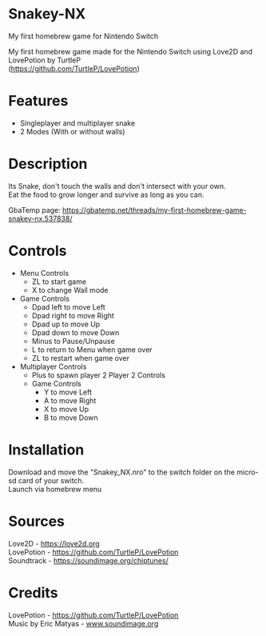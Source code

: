 # Snakey-NX

My first homebrew game for Nintendo Switch
 
My first homebrew game made for the Nintendo Switch using Love2D and LovePotion by TurtleP  
(https://github.com/TurtleP/LovePotion)

# Features

 - Singleplayer and multiplayer snake
 - 2 Modes (With or without walls)
 

# Description

Its Snake, don't touch the walls and don't intersect with your own.  
Eat the food to grow longer and survive as long as you can.

GbaTemp page: https://gbatemp.net/threads/my-first-homebrew-game-snakey-nx.537838/

# Controls

- Menu Controls
  - ZL to start game
  - X to change Wall mode
- Game Controls
  - Dpad left to move Left
  - Dpad right to move Right
  - Dpad up to move Up
  - Dpad down to move Down
  - Minus to Pause/Unpause
  - L to return to Menu when game over
  - ZL to restart when game over
- Multiplayer Controls
  - Plus to spawn player 2
  Player 2 Controls
  - Game Controls
    - Y to move Left
    - A to move Right
    - X to move Up
    - B to move Down

# Installation

Download and move the "Snakey_NX.nro" to the switch folder on the micro-sd card of your switch.  
Launch via homebrew menu

# Sources
Love2D - https://love2d.org  
LovePotion - https://github.com/TurtleP/LovePotion  
Soundtrack - https://soundimage.org/chiptunes/

# Credits
LovePotion - https://github.com/TurtleP/LovePotion  
Music by Eric Matyas - www.soundimage.org

